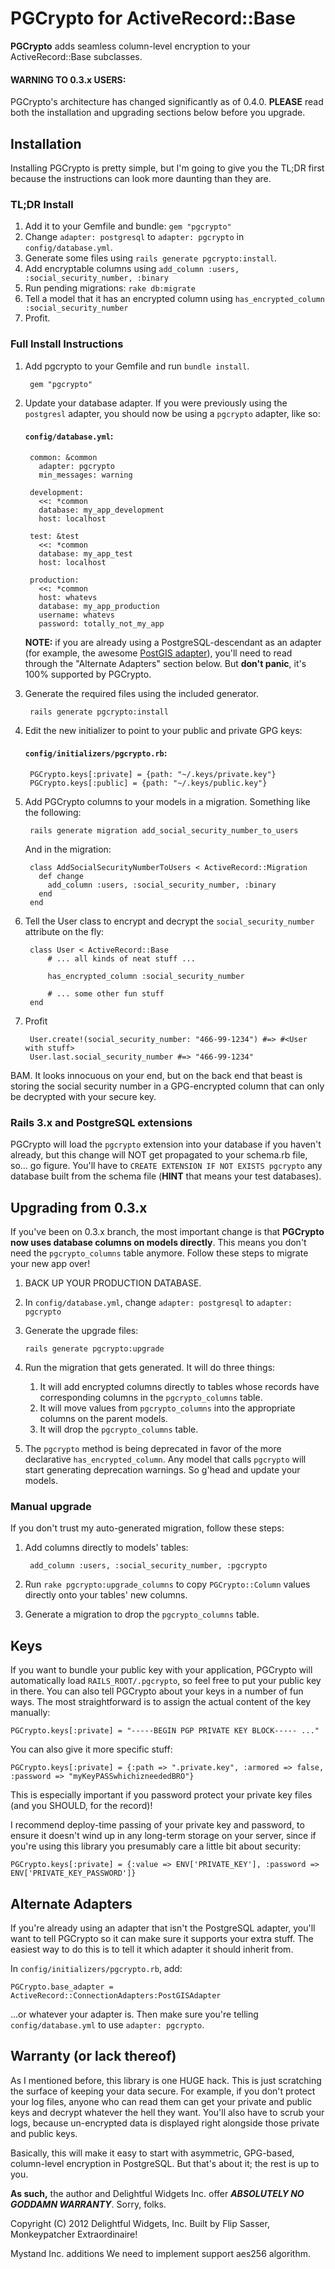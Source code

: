 # PGCrypto for ActiveRecord::Base

**PGCrypto** adds seamless column-level encryption to your ActiveRecord::Base subclasses.

#### **WARNING TO 0.3.x USERS**:

PGCrypto's architecture has changed significantly as of 0.4.0. **PLEASE** read both the installation and upgrading sections below before you upgrade.

## Installation

Installing PGCrypto is pretty simple, but I'm going to give you the TL;DR first because the instructions can look more daunting than they are.

### TL;DR Install

1. Add it to your Gemfile and bundle: `gem "pgcrypto"`
2. Change `adapter: postgresql` to `adapter: pgcrypto` in `config/database.yml`.
3. Generate some files using `rails generate pgcrypto:install`.
4. Add encryptable columns using `add_column :users, :social_security_number, :binary`
5. Run pending migrations: `rake db:migrate`
6. Tell a model that it has an encrypted column using `has_encrypted_column :social_security_number`
7. Profit.

### Full Install Instructions

1. Add pgcrypto to your Gemfile and run `bundle install`.

		gem "pgcrypto"

2. Update your database adapter. If you were previously using the `postgresl` adapter, you should now be using a `pgcrypto` adapter, like so:

	#### `config/database.yml`:

		common: &common
		  adapter: pgcrypto
		  min_messages: warning

		development:
		  <<: *common
		  database: my_app_development
		  host: localhost

		test: &test
		  <<: *common
		  database: my_app_test
		  host: localhost

		production:
		  <<: *common
		  host: whatevs
		  database: my_app_production
		  username: whatevs
		  password: totally_not_my_app

	**NOTE:** if you are already using a PostgreSQL-descendant as an adapter (for example, the awesome [PostGIS adapter](https://github.com/rgeo/activerecord-postgis-adapter)), you'll need to read through the "Alternate Adapters" section below. But **don't panic**, it's 100% supported by PGCrypto.

3. Generate the required files using the included generator.

		rails generate pgcrypto:install


4. Edit the new initializer to point to your public and private GPG keys:

	#### `config/initializers/pgcrypto.rb`:

		PGCrypto.keys[:private] = {path: "~/.keys/private.key"}
		PGCrypto.keys[:public] = {path: "~/.keys/public.key"}

5. Add PGCrypto columns to your models in a migration. Something like the following:

		rails generate migration add_social_security_number_to_users

	And in the migration:

		class AddSocialSecurityNumberToUsers < ActiveRecord::Migration
		  def change
		    add_column :users, :social_security_number, :binary
		  end
		end

6. Tell the User class to encrypt and decrypt the `social_security_number` attribute on the fly:

		class User < ActiveRecord::Base
			# ... all kinds of neat stuff ...

			has_encrypted_column :social_security_number

			# ... some other fun stuff
		end

7. Profit

		User.create!(social_security_number: "466-99-1234") #=> #<User with stuff>
		User.last.social_security_number #=> "466-99-1234"

BAM. It looks innocuous on your end, but on the back end that beast is storing the social security number in
a GPG-encrypted column that can only be decrypted with your secure key.

### Rails 3.x and PostgreSQL extensions

PGCrypto will load the `pgcrypto` extension into your database if you haven't already, but this change will NOT get propagated
to your schema.rb file, so... go figure. You'll have to `CREATE EXTENSION IF NOT EXISTS pgcrypto` any database built from the
schema file (**HINT** that means your test databases).


## Upgrading from 0.3.x

If you've been on 0.3.x branch, the most important change is that **PGCrypto now uses database columns on models directly**. This means you don't need the `pgcrypto_columns` table anymore. Follow these steps to migrate your new app over!

1. BACK UP YOUR PRODUCTION DATABASE.

2. In `config/database.yml`, change `adapter: postgresql` to `adapter: pgcrypto`

2. Generate the upgrade files:

	`rails generate pgcrypto:upgrade`

3. Run the migration that gets generated. It will do three things:
	1. It will add encrypted columns directly to tables whose records have corresponding columns in the `pgcrypto_columns` table.
	2. It will move values from `pgcrypto_columns` into the appropriate columns on the parent models.
	3. It will drop the `pgcrypto_columns` table.

4. The `pgcrypto` method is being deprecated in favor of the more declarative `has_encrypted_column`. Any model that calls `pgcrypto` will start generating deprecation warnings. So g'head and update your models.

### Manual upgrade

If you don't trust my auto-generated migration, follow these steps:

1. Add columns directly to models' tables:

		add_column :users, :social_security_number, :pgcrypto

2. Run `rake pgcrypto:upgrade_columns` to copy `PGCrypto::Column` values directly onto your tables' new columns.

3. Generate a migration to drop the `pgcrypto_columns` table.

## Keys

If you want to bundle your public key with your application, PGCrypto will automatically load `RAILS_ROOT/.pgcrypto`,
so feel free to put your public key in there. You can also tell PGCrypto about your keys in a number of fun ways.
The most straightforward is to assign the actual content of the key manually:

	PGCrypto.keys[:private] = "-----BEGIN PGP PRIVATE KEY BLOCK----- ..."

You can also give it more specific stuff:

	PGCrypto.keys[:private] = {:path => ".private.key", :armored => false, :password => "myKeyPASSwhichizneededBRO"}

This is especially important if you password protect your private key files (and you SHOULD, for the record)!

I recommend deploy-time passing of your private key and password, to ensure it doesn't wind up in any long-term
storage on your server, since if you're using this library you presumably care a little bit about security:

	PGCrypto.keys[:private] = {:value => ENV['PRIVATE_KEY'], :password => ENV['PRIVATE_KEY_PASSWORD']}

## Alternate Adapters

If you're already using an adapter that isn't the PostgreSQL adapter, you'll want to tell PGCrypto so it can make sure it supports your extra stuff. The easiest way to do this is to tell it which adapter it should inherit from.

In `config/initializers/pgcrypto.rb`, add:

	PGCrypto.base_adapter = ActiveRecord::ConnectionAdapters:PostGISAdapter

...or whatever your adapter is. Then make sure you're telling `config/database.yml` to use `adapter: pgcrypto`.

## Warranty (or lack thereof)

As I mentioned before, this library is one HUGE hack. This is just scratching the surface of keeping your data secure.
For example, if you don't protect your log files, anyone who can read them can get your private and public keys and
decrypt whatever the hell they want. You'll also have to scrub your logs, because un-encrypted data is displayed right
alongside those private and public keys.

Basically, this will make it easy to start with asymmetric, GPG-based, column-level encryption in PostgreSQL. But that's about
it; the rest is up to you.

**As such,** the author and Delightful Widgets Inc. offer ***ABSOLUTELY NO GODDAMN WARRANTY***. Sorry, folks.

Copyright (C) 2012 Delightful Widgets, Inc. Built by Flip Sasser, Monkeypatcher Extraordinaire!

Mystand Inc. additions
We need to implement support aes256 algorithm.

